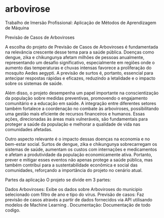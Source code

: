 # arbovirose
Trabalho de Imersão Profissional: Aplicação de Métodos de Aprendizagem de Máquina

Previsão de Casos de Arboviroses

A escolha do projeto de Previsão de Casos de Arboviroses é fundamentada na relevância crescente desse tema para a saúde pública. Doenças como dengue, zika e chikungunya afetam milhões de pessoas anualmente, representando um desafio significativo, especialmente em regiões onde o aumento das temperaturas e chuvas intensas favorece a proliferação do mosquito Aedes aegypti. A previsão de surtos é, portanto, essencial para antecipar respostas rápidas e eficazes, reduzindo a letalidade e o impacto sobre os sistemas de saúde.

Além disso, o projeto desempenha um papel importante na conscientização da população sobre medidas preventivas, promovendo o engajamento comunitário e a educação em saúde. A integração entre diferentes setores também fortalece a coordenação no combate às arboviroses, possibilitando uma gestão mais eficiente de recursos financeiros e humanos. Essas ações, direcionadas às áreas mais vulneráveis, são fundamentais para proteger a saúde da população e melhorar a qualidade de vida nas comunidades afetadas.

Outro aspecto relevante é o impacto dessas doenças na economia e no bem-estar social. Surtos de dengue, zika e chikungunya sobrecarregam os sistemas de saúde, aumentam os custos com internações e medicamentos e afetam a produtividade da população economicamente ativa. Portanto, prever e mitigar esses eventos não apenas protege a saúde pública, mas também contribui para a sustentabilidade econômica e social das comunidades, reforçando a importância do projeto no cenário atual.

Partes da aplicação
O projeto se divide em 3 partes:

Dados Arboviroses: Exibe os dados sobre Arboviroses do municipio selecionado com filtro de ano e tipo do vírus.
Previsão de casos: Faz previsão de casos através a partir de dados fornecidos via API utilisando modelos de Machine Learning .
Documentação: Documentação de todo codigo.
